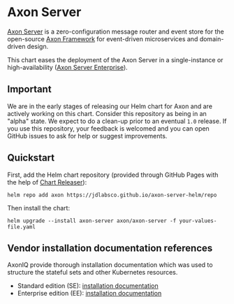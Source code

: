 # Axon Server

[Axon Server](https://axoniq.io/product-overview/axon-server) is a zero-configuration message router and event store for the open-source [Axon Framework](https://axoniq.io/product-overview/axon-framework) for event-driven microservices and domain-driven design.

This chart eases the deployment of the Axon Server in a single-instance or high-availability ([Axon Server Enterprise](https://axoniq.io/product-overview/axon-server-enterprise)).

## Important

We are in the early stages of releasing our Helm chart for Axon and are actively working on this chart. Consider this
repository as being in an "alpha" state.
We expect to do a clean-up prior to an eventual `1.0` release. If you use this repository, your feedback is welcomed and
you can open GitHub issues to ask for help or suggest improvements.

## Quickstart

First, add the Helm chart repository (provided through GitHub Pages with the help of [Chart Releaser](https://github.com/helm/chart-releaser)):

```
helm repo add axon https://jdlabsco.github.io/axon-server-helm/repo
```

Then install the chart:

```
helm upgrade --install axon-server axon/axon-server -f your-values-file.yaml
```

## Vendor installation documentation references

AxonIQ provide thorough installation documentation which was used to structure the stateful sets and other
Kubernetes resources.

* Standard edition (SE): [installation documentation](https://docs.axoniq.io/reference-guide/axon-server/installation/docker-k8s/axon-server-se#kubernetes)
* Enterprise edition (EE): [installation documentation](https://docs.axoniq.io/reference-guide/axon-server/installation/docker-k8s/axon-server-ee#kubernetes)
